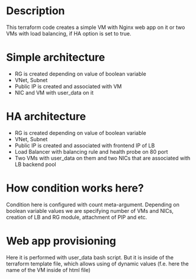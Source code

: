 # Description
This terraform code creates a simple VM with Nginx web app on it or two VMs with load balancing, if HA option is set to true.

# Simple architecture
- RG is created depending on value of boolean variable
- VNet, Subnet
- Public IP is created and associated with VM
- NIC and VM with user_data on it

# HA architecture
- RG is created depending on value of boolean variable
- VNet, Subnet
- Public IP is created and associated with frontend IP of LB
- Load Balancer with balancing rule and health probe on 80 port
- Two VMs with user_data on them and two NICs that are associated with LB backend pool

# How condition works here?
Condition here is configured with count meta-argument. Depending on boolean variable values we are specifying number of VMs and NICs, creation of LB and RG module, attachment of PIP and etc.

# Web app provisioning
Here it is performed with user_data bash script. But it is inside of the terraform template file, which allows using of dynamic values (f.e. here the name of the VM inside of html file)
